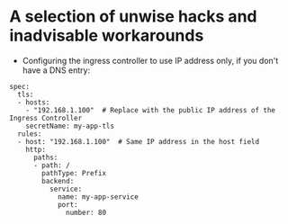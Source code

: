 # A selection of unwise hacks and inadvisable workarounds


* Configuring the ingress controller to use IP address only, if you don't have a DNS entry:

```
spec:
  tls:
  - hosts:
    - "192.168.1.100"  # Replace with the public IP address of the Ingress Controller
    secretName: my-app-tls
  rules:
  - host: "192.168.1.100"  # Same IP address in the host field
    http:
      paths:
      - path: /
        pathType: Prefix
        backend:
          service:
            name: my-app-service
            port:
              number: 80
```
